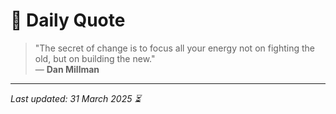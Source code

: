 # 📜 Daily Quote

> "The secret of change is to focus all your energy not on fighting the old, but on building the new."  
> — **Dan Millman**

---

_Last updated: 31 March 2025 ⏳_
